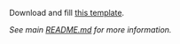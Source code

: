 Download and fill [this template](https://docs.google.com/spreadsheets/d/16CzRFBg340izqtgC1U7QVBvHMRB5z8P98SNKCji7kUU/).

_See main [README.md](../README.md) for more information._